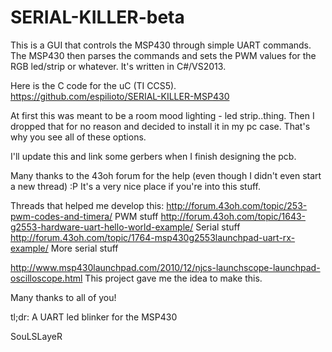 SERIAL-KILLER-beta
==================


This is a GUI that controls the MSP430 through simple UART commands.
The MSP430 then parses the commands and sets the PWM values for the RGB led/strip or whatever.
It's written in C#/VS2013.

Here is the C code for the uC (TI CCS5).
https://github.com/espilioto/SERIAL-KILLER-MSP430

At first this was meant to be a room mood lighting - led strip..thing.
Then I dropped that for no reason and decided to install it in my pc case.
That's why you see all of these options.

I'll update this and link some gerbers when I finish designing the pcb.

Many thanks to the 43oh forum for the help (even though I didn't even start a new thread) :P
It's a very nice place if you're into this stuff.

Threads that helped me develop this:
http://forum.43oh.com/topic/253-pwm-codes-and-timera/                           PWM stuff
http://forum.43oh.com/topic/1643-g2553-hardware-uart-hello-world-example/       Serial stuff
http://forum.43oh.com/topic/1764-msp430g2553launchpad-uart-rx-example/          More serial stuff

http://www.msp430launchpad.com/2010/12/njcs-launchscope-launchpad-oscilloscope.html
This project gave me the idea to make this.

Many thanks to all of you!


tl;dr: A UART led blinker for the MSP430

SouLSLayeR
